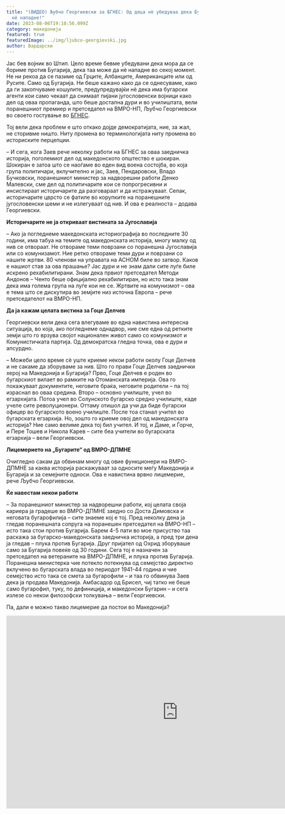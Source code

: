 ```yaml
---
title: "(ВИДЕО) Љубчо Георгиевски за БГНЕС: Од деца нè убедуваа дека Бугарија ќе
  нė нападне!"
date: 2023-08-06T19:10:56.099Z
category: македонија
featured: true
featuredImage: ../img/ljubco-georgievski.jpg
author: Вардарски
---
```

<!--StartFragment-->

Јас бев војник во Штип. Цело време бевме убедувани дека мора да се бориме против Бугарија, дека таа може да нè нападне во секој момент. Не ни рекоа да се пазиме од Грците, Албанците, Американците или од Русите. Само од Бугарија. Ни беше кажано како да се однесуваме, како да ги закопчуваме кошулите, предупредувајќи нè дека има бугарски агенти кои само чекаат да снимаат пијани југословенски војници како дел од оваа пропаганда, што беше достапна дури и во училиштата, вели поранешниот премиер и претседател на ВМРО-НП, Љубчо Георгиевски во своето гостување во [БГНЕС](https://bgnesagency.com/nocomment/%d0%bb-%d0%b3%d0%b5%d0%be%d1%80%d0%b3%d0%b8%d0%b5%d0%b2%d1%81%d0%ba%d0%b8-%d1%85%d0%be%d1%80%d0%b0%d1%82%d0%b0-%d1%81%d0%b0-%d1%88%d0%be%d0%ba%d0%b8%d1%80%d0%b0%d0%bd%d0%b8-%d0%be%d1%82-%d0%b7%d0%b0/?fbclid=IwAR1S6hUrW1la1jn-L3yCieX70Kg_6PnxkgqwaKLopHCfD9DFFkdkxG1Pgco).

Тој вели дека проблем е што откако дојде демократијата, ние, за жал, не сторивме ништо. Ниту промена во терминологијата ниту промена во историските перцепции.

– И сега, кога Заев рече неколку работи на БГНЕС за оваа заедничка историја, поголемиот дел од македонското општество е шокиран. Шокиран е затоа што се наоѓаме во еден вид воена состојба, во која група политичари, вклучително и јас, Заев, Пендаровски, Владо Бучковски, поранешниот министер за надворешни работи Денко Малевски, сме дел од политичарите кои се попрогресивни и инсистираат историчарите да разговараат и да истражуваат. Сепак, историчарите цврсто се фатиле во корупките на поранешните југословенски шеми и не излегуваат од нив. И ова е реалноста – додава Георгиевски.

**Историчарите не ја откриваат вистината за Југославија**

– Ако ја погледнеме македонската историографија во последните 30 години, има табуа на темите од македонската историја, многу малку од нив се отвораат. Не отвораме теми поврзани со поранешна Југославија или со комунизамот. Ние ретко отвораме теми дури и поврзани со нашите жртви. 80 членови на управата на АСНОМ биле во затвор. Каков е нашиот став за ова прашање? Јас дури и не знам дали сите луѓе биле искрено рехабилитирани. Знам дека првиот претседател Методи Андонов – Ченто беше официјално рехабилитиран, но исто така знам дека има голема група на луѓе кои не се. Жртвите на комунизмот – ова е тема што се дискутира во земјите низ источна Европа – рече претседателот на ВМРО-НП.

**Да ја кажам целата вистина за Гоце Делчев**

Георгиевски вели дека сега влегуваме во една навистина интересна ситуација, во која, ако погледнеме однадвор, ние сме една од ретките земји што го врзува својот национален живот само со комунизмот и Комунистичката партија. Од демократска гледна точка, ова е дури и апсурдно.

– Можеби цело време сè уште криеме некои работи околу Гоце Делчев и не сакаме да зборуваме за нив. Што го прави Гоце Делчев заеднички херој на Македонија и Бугарија? Прво, Гоце Делчев е роден во бугарскиот вилает во рамките на Отоманската империја. Ова го покажуваат документите, неговите браќа, неговите родители – па тој израснал во оваа средина. Второ – основно училиште, учел во егзархијата. Потоа учел во Солунското бугарско средно училиште, каде учеле сите револуционери. Оттаму отишол да учи да биде бугарски офицер во бугарското воено училиште. После тоа станал учител во бугарската егзархија. Но, зошто го криеме овој дел од македонската историја? Ние само велиме дека тој бил учител. И тој, и Даме, и Ѓорче, и Пере Тошев и Никола Карев – сите беа учители во бугарската егзархија – вели Георгиевски.

**Лицемерието на „Бугарите“ од ВМРО-ДПМНЕ**

Очигледно сакам да обвинам многу од овие функционери на ВМРО-ДПМНЕ за каква историја раскажуваат за односите меѓу Македонија и Бугарија и за семејните односи. Ова е навистина врвно лицемерие, рече Љубчо Георгиевски.

**Ќе навестам некои работи**

– За поранешниот министер за надворешни работи, кој целата своја кариера ја градеше во ВМРО-ДПМНЕ заедно со Доста Димовска и неговата бугарофилија – сите знаеме кој е тој. Пред неколку дена ја гледав поранешната сопруга на поранешен претседател на ВМРО-НП – исто така стои против Бугарија. Барем 4-5 пати во мое присуство таа раскажа за бугарско-македонската заедничка историја, а пред три дена ја гледав – плука против Бугарија. Друг пријател од Охрид зборуваше само за Бугарија повеќе од 30 години. Сега тој е назначен за претседател на ветераните на ВМРО-ДПМНЕ, и плука против Бугарија. Поранешна министерка чие потекло потекнува од семејство директно вклучено во бугарската влада во периодот 1941-44 година и чие семејство исто така се смета за бугарофили – и таа го обвинува Заев дека ја продава Македонија. Амбасадор од Брисел, чиј татко не беше само бугарофил, туку, по дефиниција, и македонски Бугарин – и сега излезе со некои филозофски толкувања – вели Георгиевски.

Па, дали е можно такво лицемерие да постои во Македонија?

<!--EndFragment--><iframe width="900" height="506" src="https://www.youtube.com/embed/Uo-8qp8Kogc" title="Л. Георгиевски: Хората са шокирани от Заев, защото не познават миналото" frameborder="0" allow="accelerometer; autoplay; clipboard-write; encrypted-media; gyroscope; picture-in-picture; web-share" allowfullscreen></iframe>